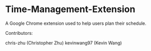 # Time-Management-Extension
A Google Chrome extension used to help users plan their schedule.

Contributors:

chris-zhu (Christopher Zhu)
kevinwang97 (Kevin Wang)
